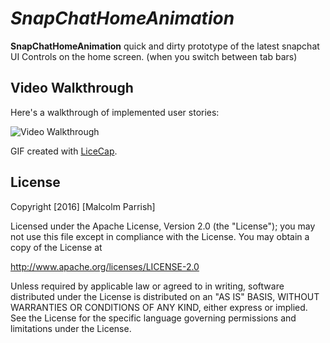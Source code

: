 # *SnapChatHomeAnimation*

**SnapChatHomeAnimation** quick and dirty prototype of the latest snapchat UI Controls on the home screen. (when you switch between tab bars)


## Video Walkthrough

Here's a walkthrough of implemented user stories:

<img src='http://i.imgur.com/FIeUnoe.gif' title='Video Walkthrough' width='' alt='Video Walkthrough' />

GIF created with [LiceCap](http://www.cockos.com/licecap/).



## License

Copyright [2016] [Malcolm Parrish]

Licensed under the Apache License, Version 2.0 (the "License");
you may not use this file except in compliance with the License.
You may obtain a copy of the License at

http://www.apache.org/licenses/LICENSE-2.0

Unless required by applicable law or agreed to in writing, software
distributed under the License is distributed on an "AS IS" BASIS,
WITHOUT WARRANTIES OR CONDITIONS OF ANY KIND, either express or implied.
See the License for the specific language governing permissions and
limitations under the License.
